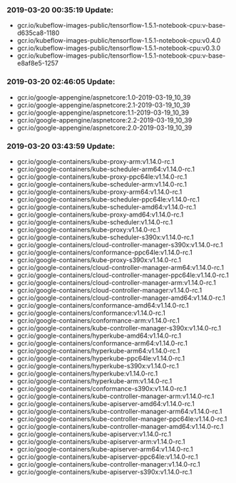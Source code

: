 ### 2019-03-20 00:35:19 Update:

- gcr.io/kubeflow-images-public/tensorflow-1.5.1-notebook-cpu:v-base-d635ca8-1180
- gcr.io/kubeflow-images-public/tensorflow-1.5.1-notebook-cpu:v0.4.0
- gcr.io/kubeflow-images-public/tensorflow-1.5.1-notebook-cpu:v0.3.0
- gcr.io/kubeflow-images-public/tensorflow-1.5.1-notebook-cpu:v-base-e8af8e5-1257
### 2019-03-20 02:46:05 Update:

- gcr.io/google-appengine/aspnetcore:1.0-2019-03-19_10_39
- gcr.io/google-appengine/aspnetcore:2.1-2019-03-19_10_39
- gcr.io/google-appengine/aspnetcore:1.1-2019-03-19_10_39
- gcr.io/google-appengine/aspnetcore:2.2-2019-03-19_10_39
- gcr.io/google-appengine/aspnetcore:2.0-2019-03-19_10_39
### 2019-03-20 03:43:59 Update:

- gcr.io/google-containers/kube-proxy-arm:v1.14.0-rc.1
- gcr.io/google-containers/kube-scheduler-arm64:v1.14.0-rc.1
- gcr.io/google-containers/kube-proxy-ppc64le:v1.14.0-rc.1
- gcr.io/google-containers/kube-scheduler-arm:v1.14.0-rc.1
- gcr.io/google-containers/kube-proxy-arm64:v1.14.0-rc.1
- gcr.io/google-containers/kube-scheduler-ppc64le:v1.14.0-rc.1
- gcr.io/google-containers/kube-scheduler-amd64:v1.14.0-rc.1
- gcr.io/google-containers/kube-proxy-amd64:v1.14.0-rc.1
- gcr.io/google-containers/kube-scheduler:v1.14.0-rc.1
- gcr.io/google-containers/kube-proxy:v1.14.0-rc.1
- gcr.io/google-containers/kube-scheduler-s390x:v1.14.0-rc.1
- gcr.io/google-containers/cloud-controller-manager-s390x:v1.14.0-rc.1
- gcr.io/google-containers/conformance-ppc64le:v1.14.0-rc.1
- gcr.io/google-containers/kube-proxy-s390x:v1.14.0-rc.1
- gcr.io/google-containers/cloud-controller-manager-arm64:v1.14.0-rc.1
- gcr.io/google-containers/cloud-controller-manager-ppc64le:v1.14.0-rc.1
- gcr.io/google-containers/cloud-controller-manager-arm:v1.14.0-rc.1
- gcr.io/google-containers/cloud-controller-manager:v1.14.0-rc.1
- gcr.io/google-containers/cloud-controller-manager-amd64:v1.14.0-rc.1
- gcr.io/google-containers/conformance-amd64:v1.14.0-rc.1
- gcr.io/google-containers/conformance:v1.14.0-rc.1
- gcr.io/google-containers/conformance-arm:v1.14.0-rc.1
- gcr.io/google-containers/kube-controller-manager-s390x:v1.14.0-rc.1
- gcr.io/google-containers/hyperkube-amd64:v1.14.0-rc.1
- gcr.io/google-containers/conformance-arm64:v1.14.0-rc.1
- gcr.io/google-containers/hyperkube-arm64:v1.14.0-rc.1
- gcr.io/google-containers/hyperkube-ppc64le:v1.14.0-rc.1
- gcr.io/google-containers/hyperkube-s390x:v1.14.0-rc.1
- gcr.io/google-containers/hyperkube:v1.14.0-rc.1
- gcr.io/google-containers/hyperkube-arm:v1.14.0-rc.1
- gcr.io/google-containers/conformance-s390x:v1.14.0-rc.1
- gcr.io/google-containers/kube-controller-manager-arm:v1.14.0-rc.1
- gcr.io/google-containers/kube-apiserver-amd64:v1.14.0-rc.1
- gcr.io/google-containers/kube-controller-manager-arm64:v1.14.0-rc.1
- gcr.io/google-containers/kube-controller-manager-ppc64le:v1.14.0-rc.1
- gcr.io/google-containers/kube-controller-manager-amd64:v1.14.0-rc.1
- gcr.io/google-containers/kube-apiserver:v1.14.0-rc.1
- gcr.io/google-containers/kube-apiserver-arm:v1.14.0-rc.1
- gcr.io/google-containers/kube-apiserver-arm64:v1.14.0-rc.1
- gcr.io/google-containers/kube-apiserver-ppc64le:v1.14.0-rc.1
- gcr.io/google-containers/kube-controller-manager:v1.14.0-rc.1
- gcr.io/google-containers/kube-apiserver-s390x:v1.14.0-rc.1
